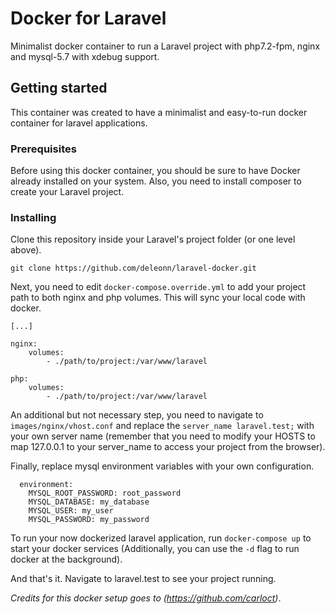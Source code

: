 # Docker for Laravel

Minimalist docker container to run a Laravel project with php7.2-fpm, nginx and mysql-5.7 with xdebug support.

## Getting started

This container was created to have a minimalist and easy-to-run docker container for laravel applications. 

### Prerequisites

Before using this docker container, you should be sure to have Docker already installed on your system. Also, you need to install composer to create your Laravel project.

### Installing

Clone this repository inside your Laravel's project folder (or one level above).

```
git clone https://github.com/deleonn/laravel-docker.git
```

Next, you need to edit `docker-compose.override.yml` to add your project path to both nginx and php volumes. This will sync your local code with docker.

```
[...]

nginx:
    volumes:
        - ./path/to/project:/var/www/laravel

php:
    volumes:
        - ./path/to/project:/var/www/laravel
```

An additional but not necessary step, you need to navigate to `images/nginx/vhost.conf` and replace the `server_name laravel.test;` with your own server name (remember that you need to modify your HOSTS to map 127.0.0.1 to your server_name to access your project from the browser).

Finally, replace mysql environment variables with your own configuration.

```
  environment:
    MYSQL_ROOT_PASSWORD: root_password
    MYSQL_DATABASE: my_database
    MYSQL_USER: my_user
    MYSQL_PASSWORD: my_password
```

To run your now dockerized laravel application, run `docker-compose up` to start your docker services (Additionally, you can use the `-d` flag to run docker at the background).

And that's it. Navigate to laravel.test to see your project running.

_Credits for this docker setup goes to (https://github.com/carloct)_.